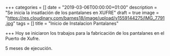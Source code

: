+++
categories = []
date = "2019-03-06T00:00:00+01:00"
description = "Se inicia la insatlación de los pantalanes en XUFRE"
draft = true
image = "https://res.cloudinary.com/barnes18/image/upload/v1559144275/IMG_7791.jpg"
tags = []
title = "Inicio de Instalacion  Pantalanes"

+++
Hoy se iniciaron los trabajos para la fabricación de los pantalanes en el Puerto de Xufre.

5 meses de ejecución.